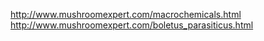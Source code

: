 http://www.mushroomexpert.com/macrochemicals.html
http://www.mushroomexpert.com/boletus_parasiticus.html